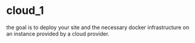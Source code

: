 # cloud_1
the goal is to deploy your site and the necessary docker infrastructure on an instance provided by a cloud provider.
